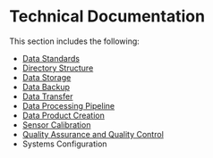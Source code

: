 # Technical Documentation

This section includes the following:

* [Data Standards](data-standards/)
* [Directory Structure](directory-structure.md)
* [Data Storage]()
* [Data Backup](data-backup.md)
* [Data Transfer](data-transfer.md)
* [Data Processing Pipeline](data-processing-pipeline/)
* [Data Product Creation](data-product-creation.md)
* [Sensor Calibration](../protocols/sensor-calibration.md)
* [Quality Assurance and Quality Control]()
* Systems Configuration

